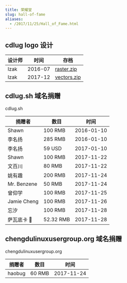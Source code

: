```yaml
---
title: 荣耀堂
slug: hall-of-fame
aliases:
  - /2017/11/25/Hall_of_Fame.html
---
```


## cdlug logo 设计

| 设计师 | 时间    | 存档                               |
| ------ | ------- | ---------------------------------- |
| Izak   | 2016-07 | [raster.zip](/images/raster.zip)   |
| Izak   | 2017-12 | [vectors.zip](/images/vectors.zip) |

## cdlug.sh 域名捐赠

cdlug.sh

| 捐赠者      | 数目      | 时间       |
| ----------- | --------- | ---------- |
| Shawn       | 100 RMB   | 2016-01-10 |
| 李名扬      | 285 RMB   | 2016-01-10 |
| 李名扬      | 59 USD    | 2017-01-10 |
| Shawn       | 100 RMB   | 2017-11-22 |
| 文百川      | 80 RMB    | 2017-11-22 |
| 姚有趣      | 200 RMB   | 2017-11-24 |
| Mr. Benzene | 50 RMB    | 2017-11-24 |
| 曾仰学      | 100 RMB   | 2017-11-25 |
| Jamie Cheng | 100 RMB   | 2017-11-26 |
| 忘汐        | 100 RMB   | 2017-11-28 |
| 萨瓦底卡 👻 | 52.32 RMB | 2017-11-28 |

## chengdulinuxusergroup.org 域名捐赠

chengdulinuxusergroup.org

| 捐赠者 | 数目   | 时间       |
| ------ | ------ | ---------- |
| haobug | 60 RMB | 2017-11-24 |
